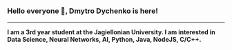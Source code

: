 ### Hello everyone 👋, **Dmytro Dychenko is here!**
---------------------------------------------------
**I am a 3rd year student at the Jagiellonian University. I am interested in Data Science, Neural Networks, AI, Python, Java, NodeJS, C/C++.**

<!--
**BuffePOK/BuffePOK** is a ✨ _special_ ✨ repository because its `README.md` (this file) appears on your GitHub profile.

Here are some ideas to get you started:

- 🔭 I’m currently working on ...
- 🌱 I’m currently learning ...
- 👯 I’m looking to collaborate on ...
- 🤔 I’m looking for help with ...
- 💬 Ask me about ...
- 📫 How to reach me: ...
- 😄 Pronouns: ...
- ⚡ Fun fact: ...
-->
